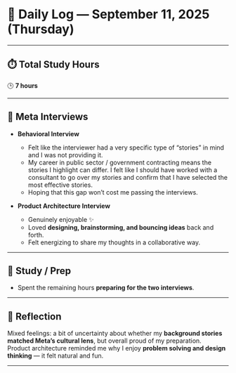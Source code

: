 # 📅 Daily Log — September 11, 2025 (Thursday)

---

## ⏱️ Total Study Hours  
🕒 **7 hours**

---

## 🎤 Meta Interviews  
- **Behavioral Interview**  
  - Felt like the interviewer had a very specific type of “stories” in mind and I was not providing it.  
  - My career in public sector / government contracting means the stories I highlight can differ. I felt like I should have worked with a consultant to go over my stories and confirm that I have selected the most effective stories.
  - Hoping that this gap won’t cost me passing the interviews.  

- **Product Architecture Interview**  
  - Genuinely enjoyable ✨  
  - Loved **designing, brainstorming, and bouncing ideas** back and forth.  
  - Felt energizing to share my thoughts in a collaborative way.  

---

## 📘 Study / Prep  
- Spent the remaining hours **preparing for the two interviews**.  

---

## 🌟 Reflection  
Mixed feelings: a bit of uncertainty about whether my **background stories matched Meta’s cultural lens**, but overall proud of my preparation.  
Product architecture reminded me why I enjoy **problem solving and design thinking** — it felt natural and fun.  

---